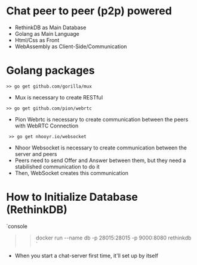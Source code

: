# Chat peer to peer (p2p) powered

- RethinkDB as Main Database
- Golang as Main Language
- Html/Css as Front
- WebAssembly as Client-Side/Communication

# Golang packages

` >> go get github.com/gorilla/mux `
- Mux is necessary to create RESTful

` >> go get github.com/pion/webrtc `
- Pion Webrtc is necessary to create communication between the peers with WebRTC Connection

` >> go get nhooyr.io/websocket`
- Nhoor Websocket is necessary to create communication between the server and peers
- Peers need to send Offer and Answer between them, but they need a stabilished communication to do it
- Then, WebSocket creates this communication

# How to Initialize Database (RethinkDB)
`console
  >> docker run --name db -p 28015:28015 -p 9000:8080 rethinkdb
`
- When you start a chat-server first time, it'll set up by itself

